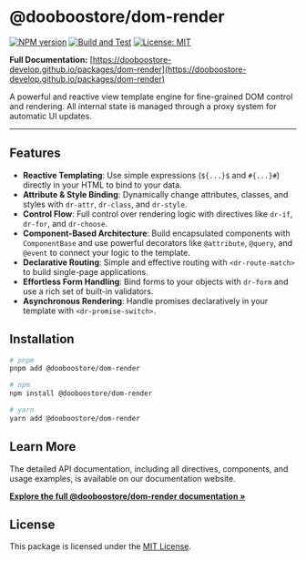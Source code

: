 # @dooboostore/dom-render

[![NPM version](https://img.shields.io/npm/v/@dooboostore/dom-render.svg?style=flat-square)](https://www.npmjs.com/package/@dooboostore/dom-render)
[![Build and Test](https://github.com/dooboostore-develop/packages/actions/workflows/main.yaml/badge.svg?branch=main)](https://github.com/dooboostore-develop/packages/actions/workflows/main.yaml)
[![License: MIT](https://img.shields.io/badge/License-MIT-yellow.svg?style=flat-square)](https://opensource.org/licenses/MIT)

**Full Documentation:** [https://dooboostore-develop.github.io/packages/dom-render](https://dooboostore-develop.github.io/packages/dom-render)

A powerful and reactive view template engine for fine-grained DOM control and rendering. All internal state is managed through a proxy system for automatic UI updates.

---
## Features

-   **Reactive Templating**: Use simple expressions (`${...}$` and `#{...}#`) directly in your HTML to bind to your data.
-   **Attribute & Style Binding**: Dynamically change attributes, classes, and styles with `dr-attr`, `dr-class`, and `dr-style`.
-   **Control Flow**: Full control over rendering logic with directives like `dr-if`, `dr-for`, and `dr-choose`.
-   **Component-Based Architecture**: Build encapsulated components with `ComponentBase` and use powerful decorators like `@attribute`, `@query`, and `@event` to connect your logic to the template.
-   **Declarative Routing**: Simple and effective routing with `<dr-route-match>` to build single-page applications.
-   **Effortless Form Handling**: Bind forms to your objects with `dr-form` and use a rich set of built-in validators.
-   **Asynchronous Rendering**: Handle promises declaratively in your template with `<dr-promise-switch>`.

## Installation

```bash
# pnpm
pnpm add @dooboostore/dom-render

# npm
npm install @dooboostore/dom-render

# yarn
yarn add @dooboostore/dom-render
```

## Learn More

The detailed API documentation, including all directives, components, and usage examples, is available on our documentation website.

**[Explore the full @dooboostore/dom-render documentation &raquo;](https://dooboostore-develop.github.io/packages/dom-render)**

## License

This package is licensed under the [MIT License](https://opensource.org/licenses/MIT).

